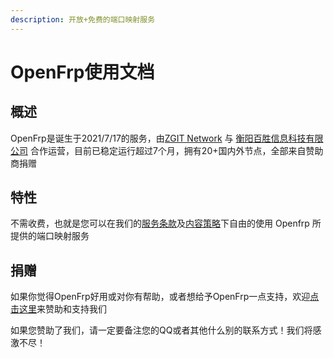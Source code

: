 ```yaml
---
description: 开放+免费的端口映射服务
---
```


# OpenFrp使用文档

## &#x20;概述

OpenFrp是诞生于2021/7/17的服务，由[ZGIT Network](https://www.zyghit.cn/) 与 [衡阳百胜信息科技有限公司](https://www.baisheng.biz/) 合作运营，目前已稳定运行超过7个月，拥有20+国内外节点，全部来自赞助商捐赠

## 特性

不需收费，也就是您可以在我们的[服务条款](https://www.openfrp.net/policy/)及[内容策略](https://www.openfrp.net/policy/content)下自由的使用 Openfrp 所提供的端口映射服务

## 捐赠



如果你觉得OpenFrp好用或对你有帮助，或者想给予OpenFrp一点支持，欢迎[点击这里](https://afdian.net/@zgitnetwork)来赞助和支持我们

如果您赞助了我们，请一定要备注您的QQ或者其他什么别的联系方式！我们将感激不尽！
